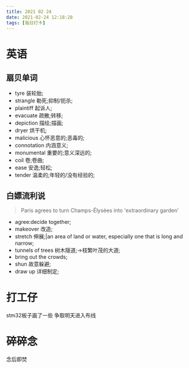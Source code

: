 ```yaml
---
title: 2021 02 24 
date: 2021-02-24 12:18:28
tags: [每日打卡]
---
```

# 英语
## 扇贝单词
- tyre 装轮胎;
- strangle 勒死;抑制/扼杀;
- plaintiff 起诉人;
- evacuate 疏散;转移;
- depiction 描绘;描画;
- dryer 烘干机;
- malicious 心怀恶意的;恶毒的;
- connotation 内涵意义;
- monumental 重要的;意义深远的;
- coil 卷;卷曲;
- ease 安逸;轻松;
- tender 温柔的;年轻的/没有经验的;
## 白嫖流利说
> Paris agrees to turn Champs-Élysées into 'extraordinary garden'
- agree:decide together;
- makeover 改造;
- stretch 伸展;|an area of land or water, especially one that is long and narrow;
- tunnels of trees 树木隧道;->枝繁叶茂的大道;
- bring out the crowds;
- shun 故意躲避;
- draw up 详细制定;
# 打工仔
stm32板子画了一些 争取明天进入布线
# 碎碎念
念后即焚